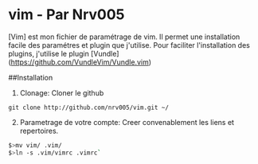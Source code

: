 # vim - Par Nrv005

[Vim] est mon fichier de paramétrage de vim. Il permet une installation facile des paramétres et plugin que j'utilise. Pour faciliter l'installation des plugins, j'utilise le plugin [Vundle] (https://github.com/VundleVim/Vundle.vim)

##Installation
1. Clonage:
Cloner le github

`git clone http://github.com/nrv005/vim.git ~/`


2. Parametrage de votre compte:
Creer convenablement les liens et repertoires.

```bash
$>mv vim/ .vim/
$>ln -s .vim/vimrc .vimrc`
```
